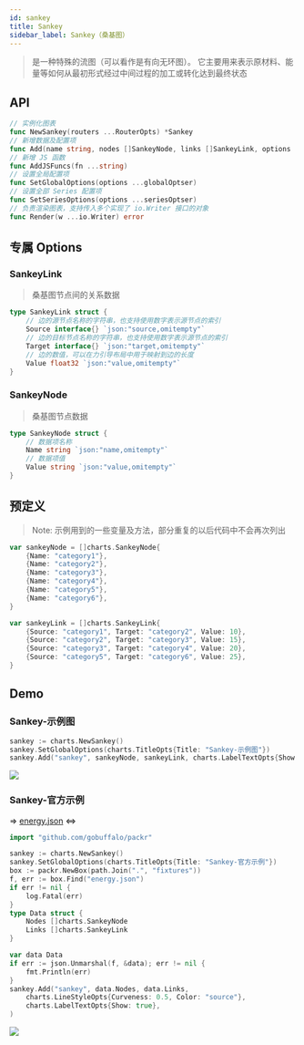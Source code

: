 ```yaml
---
id: sankey
title: Sankey
sidebar_label: Sankey（桑基图）
---
```


> 是一种特殊的流图（可以看作是有向无环图）。 它主要用来表示原材料、能量等如何从最初形式经过中间过程的加工或转化达到最终状态

## API
```go
// 实例化图表
func NewSankey(routers ...RouterOpts) *Sankey
// 新增数据及配置项
func Add(name string, nodes []SankeyNode, links []SankeyLink, options ...seriesOptser) *Sankey
// 新增 JS 函数
func AddJSFuncs(fn ...string)
// 设置全局配置项
func SetGlobalOptions(options ...globalOptser)
// 设置全部 Series 配置项
func SetSeriesOptions(options ...seriesOptser)
// 负责渲染图表，支持传入多个实现了 io.Writer 接口的对象
func Render(w ...io.Writer) error
```

## 专属 Options

### SankeyLink
> 桑基图节点间的关系数据
```go
type SankeyLink struct {
    // 边的源节点名称的字符串，也支持使用数字表示源节点的索引
    Source interface{} `json:"source,omitempty"`
    // 边的目标节点名称的字符串，也支持使用数字表示源节点的索引
    Target interface{} `json:"target,omitempty"`
    // 边的数值，可以在力引导布局中用于映射到边的长度
    Value float32 `json:"value,omitempty"`
}
```

### SankeyNode
> 桑基图节点数据
```go
type SankeyNode struct {
    // 数据项名称
    Name string `json:"name,omitempty"`
    // 数据项值
    Value string `json:"value,omitempty"`
}
```

## 预定义
> Note: 示例用到的一些变量及方法，部分重复的以后代码中不会再次列出
```go
var sankeyNode = []charts.SankeyNode{
    {Name: "category1"},
    {Name: "category2"},
    {Name: "category3"},
    {Name: "category4"},
    {Name: "category5"},
    {Name: "category6"},
}

var sankeyLink = []charts.SankeyLink{
    {Source: "category1", Target: "category2", Value: 10},
    {Source: "category2", Target: "category3", Value: 15},
    {Source: "category3", Target: "category4", Value: 20},
    {Source: "category5", Target: "category6", Value: 25},
}
```

## Demo

### Sankey-示例图
```go
sankey := charts.NewSankey()
sankey.SetGlobalOptions(charts.TitleOpts{Title: "Sankey-示例图"})
sankey.Add("sankey", sankeyNode, sankeyLink, charts.LabelTextOpts{Show: true})
```
![](https://user-images.githubusercontent.com/19553554/52802192-6cdd3f00-30ba-11e9-8ada-e0b0145381cc.png)


### Sankey-官方示例
=> [energy.json](https://github.com/nj-apps/go-echarts/tree/master/example/fixtures/energy.json) <=>
```go
import "github.com/gobuffalo/packr"

sankey := charts.NewSankey()
sankey.SetGlobalOptions(charts.TitleOpts{Title: "Sankey-官方示例"})
box := packr.NewBox(path.Join(".", "fixtures"))
f, err := box.Find("energy.json")
if err != nil {
    log.Fatal(err)
}
type Data struct {
    Nodes []charts.SankeyNode
    Links []charts.SankeyLink
}

var data Data
if err := json.Unmarshal(f, &data); err != nil {
    fmt.Println(err)
}
sankey.Add("sankey", data.Nodes, data.Links,
    charts.LineStyleOpts{Curveness: 0.5, Color: "source"},
    charts.LabelTextOpts{Show: true},
)
```
![](https://user-images.githubusercontent.com/19553554/52802261-8d0cfe00-30ba-11e9-8ae7-ae0773770a59.gif)
